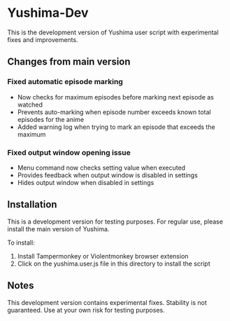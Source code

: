 # Yushima-Dev

This is the development version of Yushima user script with experimental fixes and improvements.

## Changes from main version

### Fixed automatic episode marking
- Now checks for maximum episodes before marking next episode as watched
- Prevents auto-marking when episode number exceeds known total episodes for the anime
- Added warning log when trying to mark an episode that exceeds the maximum

### Fixed output window opening issue
- Menu command now checks setting value when executed
- Provides feedback when output window is disabled in settings
- Hides output window when disabled in settings

## Installation

This is a development version for testing purposes. For regular use, please install the main version of Yushima.

To install:
1. Install Tampermonkey or Violentmonkey browser extension
2. Click on the yushima.user.js file in this directory to install the script

## Notes

This development version contains experimental fixes. Stability is not guaranteed. Use at your own risk for testing purposes.